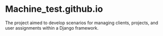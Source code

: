 # Machine_test.github.io
 The project aimed to develop scenarios for managing clients, projects, and user assignments within a Django framework.
